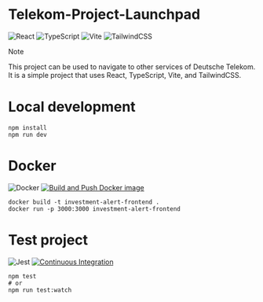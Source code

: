 # Telekom-Project-Launchpad
![React](https://img.shields.io/badge/react-%2320232a.svg?style=for-the-badge&logo=react&logoColor=%2361DAFB)
![TypeScript](https://img.shields.io/badge/typescript-%23007ACC.svg?style=for-the-badge&logo=typescript&logoColor=white)
![Vite](https://img.shields.io/badge/vite-%23646CFF.svg?style=for-the-badge&logo=vite&logoColor=white)
![TailwindCSS](https://img.shields.io/badge/tailwindcss-%2338B2AC.svg?style=for-the-badge&logo=tailwind-css&logoColor=white)
> [!NOTE]
> This project can be used to navigate to other services of Deutsche Telekom. 
> It is a simple project that uses React, TypeScript, Vite, and TailwindCSS.
# Local development
```shell
npm install
npm run dev
```

# Docker
![Docker](https://img.shields.io/badge/docker-%230db7ed.svg?style=for-the-badge&logo=docker&logoColor=white)
[![Build and Push Docker image](https://github.com/Investment-Alert-System/Investment-Alert-Frontend/actions/workflows/build-and-push-docker.yaml/badge.svg?branch=main)](https://github.com/Investment-Alert-System/Investment-Alert-Frontend/actions/workflows/build-and-push-docker.yaml)
```shell
docker build -t investment-alert-frontend .
docker run -p 3000:3000 investment-alert-frontend
```

# Test project
![Jest](https://img.shields.io/badge/-jest-%23C21325?style=for-the-badge&logo=jest&logoColor=white)
[![Continuous Integration](https://github.com/Investment-Alert-System/Investment-Alert-Frontend/actions/workflows/run-jest-tests.yaml/badge.svg?branch=main)](https://github.com/Investment-Alert-System/Investment-Alert-Frontend/actions/workflows/run-jest-tests.yaml)
```shell
npm test
# or
npm run test:watch
```